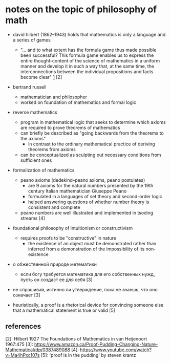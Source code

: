 # notes on the topic of philosophy of math

- david hilbert (1862–1943) holds that mathematics is only a language and a series of games
  - "... and to what extent has the formula game thus made possible been successful? This formula game enables us to express the entire thought-content of the science of mathematics in a uniform manner and develop it in such a way that, at the same time, the interconnections between the individual propositions and facts become clear" [1] [2]

- bertrand russell
  - mathematician and philosopher
  - worked on foundation of mathematics and formal logic

- reverse mathematics
  - program in mathematical logic that seeks to determine which axioms are required to prove theorems of mathematics 
  - can briefly be described as "going backwards from the theorems to the axioms"
    - in contrast to the ordinary mathematical practice of deriving theorems from axioms
  - can be conceptualized as sculpting out necessary conditions from sufficient ones

- formalization of mathematics
  - peano axioms (dedekind–peano axioms, peano postulates) 
    - are 9 axioms for the natural numbers presented by the 19th century Italian mathematician Giuseppe Peano
    - formulated in a languages of set theory and second-order logic 
    - helped answering questions of whether number theory is consistent and complete
  - peano numbers are well illustrated and implemented in tsoding streams [4]

- foundational philosophy of intuitionism or constructivism
  - requires proofs to be "constructive" in nature
    - the existence of an object must be demonstrated rather than inferred from a demonstration 
      of the impossibility of its non-existence

- о обжественной природе метематики
  - если богу требуется математика для его собственных нужд, пусть он создаст ее для себя [3]

- не спрашивай, истинно ли утверждение, пока не знаешь, что оно означает [3]

- heuristically, a proof is a rhetorical device for convincing someone else that a mathematical statement is true or valid [5]


## references

[1]: https://en.wikipedia.org/wiki/Foundations_of_mathematics
[2]: Hilbert 1927 The Foundations of Mathematics in van Heijenoort 1967:475
[3]: https://www.amazon.ca/Proof-Pudding-Changing-Nature-Mathematical/dp/0387489088
[4]: https://www.youtube.com/watch?v=Ma4hPxc107s
[5]: 'proof is in the pudding' by steven krantz
